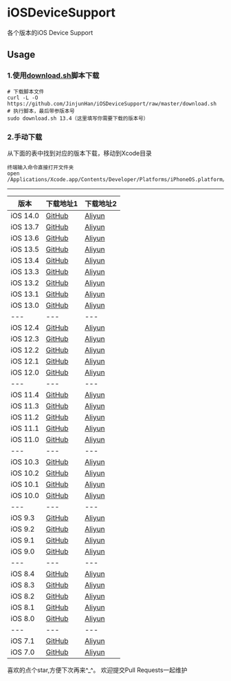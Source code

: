 # iOSDeviceSupport
各个版本的iOS Device Support

## Usage

### 1.使用[download.sh](https://github.com/JinjunHan/iOSDeviceSupport/raw/master/download.sh)脚本下载
```
# 下载脚本文件
curl -L -O https://github.com/JinjunHan/iOSDeviceSupport/raw/master/download.sh
# 执行脚本，最后带参版本号
sudo download.sh 13.4（这里填写你需要下载的版本号）
```
### 2.手动下载
从下面的表中找到对应的版本下载，移动到Xcode目录
```
终端输入命令直接打开文件夹
open /Applications/Xcode.app/Contents/Developer/Platforms/iPhoneOS.platform/DeviceSupport
```

-------

| 版本 | 下载地址1 | 下载地址2
| --- | --- | --- |
| iOS 14.0 | [GitHub](https://github.com/JinjunHan/iOSDeviceSupport/raw/master/DeviceSupport/14.0.zip) | [Aliyun](https://code.aliyun.com/hanjinjun/iOSDeviceSupoort/raw/master/DeviceSupport/14.0.zip) |
| iOS 13.7 | [GitHub](https://github.com/JinjunHan/iOSDeviceSupport/raw/master/DeviceSupport/13.7.zip) | [Aliyun](https://code.aliyun.com/hanjinjun/iOSDeviceSupoort/raw/master/DeviceSupport/13.7.zip) |
| iOS 13.6 | [GitHub](https://github.com/JinjunHan/iOSDeviceSupport/raw/master/DeviceSupport/13.6.zip) | [Aliyun](https://code.aliyun.com/hanjinjun/iOSDeviceSupoort/raw/master/DeviceSupport/13.6.zip) |
| iOS 13.5 | [GitHub](https://github.com/JinjunHan/iOSDeviceSupport/raw/master/DeviceSupport/13.5.zip) | [Aliyun](https://code.aliyun.com/hanjinjun/iOSDeviceSupoort/raw/master/DeviceSupport/13.5.zip) |
| iOS 13.4 | [GitHub](https://github.com/JinjunHan/iOSDeviceSupport/raw/master/DeviceSupport/13.4.zip) | [Aliyun](https://code.aliyun.com/hanjinjun/iOSDeviceSupoort/raw/master/DeviceSupport/13.4.zip) |
| iOS 13.3 | [GitHub](https://github.com/JinjunHan/iOSDeviceSupport/raw/master/DeviceSupport/13.3.zip) | [Aliyun](https://code.aliyun.com/hanjinjun/iOSDeviceSupoort/raw/master/DeviceSupport/13.3.zip) |
| iOS 13.2 | [GitHub](https://github.com/JinjunHan/iOSDeviceSupport/raw/master/DeviceSupport/13.2.zip) | [Aliyun](https://code.aliyun.com/hanjinjun/iOSDeviceSupoort/raw/master/DeviceSupport/13.2.zip) |
| iOS 13.1 | [GitHub](https://github.com/JinjunHan/iOSDeviceSupport/raw/master/DeviceSupport/13.1.zip) | [Aliyun](https://code.aliyun.com/hanjinjun/iOSDeviceSupoort/raw/master/DeviceSupport/13.1.zip) |
| iOS 13.0 | [GitHub](https://github.com/JinjunHan/iOSDeviceSupport/raw/master/DeviceSupport/13.0.zip) | [Aliyun](https://code.aliyun.com/hanjinjun/iOSDeviceSupoort/raw/master/DeviceSupport/13.0.zip) |
| --- | --- | --- |
| iOS 12.4 | [GitHub](https://github.com/JinjunHan/iOSDeviceSupport/raw/master/DeviceSupport/12.4.zip) | [Aliyun](https://code.aliyun.com/hanjinjun/iOSDeviceSupoort/raw/master/DeviceSupport/12.4.zip) |
| iOS 12.3 | [GitHub](https://github.com/JinjunHan/iOSDeviceSupport/raw/master/DeviceSupport/12.3.zip) | [Aliyun](https://code.aliyun.com/hanjinjun/iOSDeviceSupoort/raw/master/DeviceSupport/12.3.zip) |
| iOS 12.2 | [GitHub](https://github.com/JinjunHan/iOSDeviceSupport/raw/master/DeviceSupport/12.2.zip) | [Aliyun](https://code.aliyun.com/hanjinjun/iOSDeviceSupoort/raw/master/DeviceSupport/12.2.zip) |
| iOS 12.1 | [GitHub](https://github.com/JinjunHan/iOSDeviceSupport/raw/master/DeviceSupport/12.1.zip) | [Aliyun](https://code.aliyun.com/hanjinjun/iOSDeviceSupoort/raw/master/DeviceSupport/12.1.zip) |
| iOS 12.0 | [GitHub](https://github.com/JinjunHan/iOSDeviceSupport/raw/master/DeviceSupport/12.0.zip) | [Aliyun](https://code.aliyun.com/hanjinjun/iOSDeviceSupoort/raw/master/DeviceSupport/12.0.zip) |
| --- | --- | --- |
| iOS 11.4 | [GitHub](https://github.com/JinjunHan/iOSDeviceSupport/raw/master/DeviceSupport/11.4.zip) | [Aliyun](https://code.aliyun.com/hanjinjun/iOSDeviceSupoort/raw/master/DeviceSupport/11.4.zip) |
| iOS 11.3 | [GitHub](https://github.com/JinjunHan/iOSDeviceSupport/raw/master/DeviceSupport/11.3.zip) | [Aliyun](https://code.aliyun.com/hanjinjun/iOSDeviceSupoort/raw/master/DeviceSupport/11.3.zip) |
| iOS 11.2 | [GitHub](https://github.com/JinjunHan/iOSDeviceSupport/raw/master/DeviceSupport/11.2.zip) | [Aliyun](https://code.aliyun.com/hanjinjun/iOSDeviceSupoort/raw/master/DeviceSupport/11.2.zip) |
| iOS 11.1 | [GitHub](https://github.com/JinjunHan/iOSDeviceSupport/raw/master/DeviceSupport/11.1.zip) | [Aliyun](https://code.aliyun.com/hanjinjun/iOSDeviceSupoort/raw/master/DeviceSupport/11.1.zip) |
| iOS 11.0 | [GitHub](https://github.com/JinjunHan/iOSDeviceSupport/raw/master/DeviceSupport/11.0.zip) | [Aliyun](https://code.aliyun.com/hanjinjun/iOSDeviceSupoort/raw/master/DeviceSupport/11.0.zip) |
| --- | --- | --- |
| iOS 10.3 | [GitHub](https://github.com/JinjunHan/iOSDeviceSupport/raw/master/DeviceSupport/10.3.zip) | [Aliyun](https://code.aliyun.com/hanjinjun/iOSDeviceSupoort/raw/master/DeviceSupport/10.3.zip) |
| iOS 10.2 | [GitHub](https://github.com/JinjunHan/iOSDeviceSupport/raw/master/DeviceSupport/10.2.zip) | [Aliyun](https://code.aliyun.com/hanjinjun/iOSDeviceSupoort/raw/master/DeviceSupport/10.2.zip) |
| iOS 10.1 | [GitHub](https://github.com/JinjunHan/iOSDeviceSupport/raw/master/DeviceSupport/10.1.zip) | [Aliyun](https://code.aliyun.com/hanjinjun/iOSDeviceSupoort/raw/master/DeviceSupport/10.1.zip) |
| iOS 10.0 | [GitHub](https://github.com/JinjunHan/iOSDeviceSupport/raw/master/DeviceSupport/10.0.zip) | [Aliyun](https://code.aliyun.com/hanjinjun/iOSDeviceSupoort/raw/master/DeviceSupport/10.0.zip) |
| --- | --- | --- |
| iOS 9.3 | [GitHub](https://github.com/JinjunHan/iOSDeviceSupport/raw/master/DeviceSupport/9.3.zip) | [Aliyun](https://code.aliyun.com/hanjinjun/iOSDeviceSupoort/raw/master/DeviceSupport/9.3.zip) |
| iOS 9.2 | [GitHub](https://github.com/JinjunHan/iOSDeviceSupport/raw/master/DeviceSupport/9.2.zip) | [Aliyun](https://code.aliyun.com/hanjinjun/iOSDeviceSupoort/raw/master/DeviceSupport/9.2.zip) |
| iOS 9.1 | [GitHub](https://github.com/JinjunHan/iOSDeviceSupport/raw/master/DeviceSupport/9.1.zip) | [Aliyun](https://code.aliyun.com/hanjinjun/iOSDeviceSupoort/raw/master/DeviceSupport/9.1.zip) |
| iOS 9.0 | [GitHub](https://github.com/JinjunHan/iOSDeviceSupport/raw/master/DeviceSupport/9.0.zip) | [Aliyun](https://code.aliyun.com/hanjinjun/iOSDeviceSupoort/raw/master/DeviceSupport/9.0.zip) |
| --- | --- | --- |
| iOS 8.4 | [GitHub](https://github.com/JinjunHan/iOSDeviceSupport/raw/master/DeviceSupport/8.4.zip) | [Aliyun](https://code.aliyun.com/hanjinjun/iOSDeviceSupoort/raw/master/DeviceSupport/8.4.zip) |
| iOS 8.3 | [GitHub](https://github.com/JinjunHan/iOSDeviceSupport/raw/master/DeviceSupport/8.3.zip) | [Aliyun](https://code.aliyun.com/hanjinjun/iOSDeviceSupoort/raw/master/DeviceSupport/8.3.zip) |
| iOS 8.2 | [GitHub](https://github.com/JinjunHan/iOSDeviceSupport/raw/master/DeviceSupport/8.2.zip) | [Aliyun](https://code.aliyun.com/hanjinjun/iOSDeviceSupoort/raw/master/DeviceSupport/8.2.zip) |
| iOS 8.1 | [GitHub](https://github.com/JinjunHan/iOSDeviceSupport/raw/master/DeviceSupport/8.1.zip) | [Aliyun](https://code.aliyun.com/hanjinjun/iOSDeviceSupoort/raw/master/DeviceSupport/8.1.zip) |
| iOS 8.0 | [GitHub](https://github.com/JinjunHan/iOSDeviceSupport/raw/master/DeviceSupport/8.0.zip) | [Aliyun](https://code.aliyun.com/hanjinjun/iOSDeviceSupoort/raw/master/DeviceSupport/8.0.zip) |
| --- | --- | --- |
| iOS 7.1 | [GitHub](https://github.com/JinjunHan/iOSDeviceSupport/raw/master/DeviceSupport/7.1.zip) | [Aliyun](https://code.aliyun.com/hanjinjun/iOSDeviceSupoort/raw/master/DeviceSupport/7.1.zip) |
| iOS 7.0 | [GitHub](https://github.com/JinjunHan/iOSDeviceSupport/raw/master/DeviceSupport/7.0.zip) | [Aliyun](https://code.aliyun.com/hanjinjun/iOSDeviceSupoort/raw/master/DeviceSupport/7.0.zip) |

喜欢的点个star,方便下次再来^_^。
欢迎提交Pull Requests一起维护

